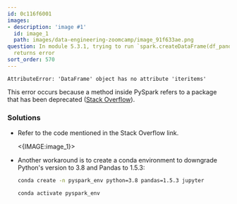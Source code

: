 ```yaml
---
id: 0c116f6001
images:
- description: 'image #1'
  id: image_1
  path: images/data-engineering-zoomcamp/image_91f633ae.png
question: In module 5.3.1, trying to run `spark.createDataFrame(df_pandas).show()`
  returns error
sort_order: 570
---
```


```
AttributeError: 'DataFrame' object has no attribute 'iteritems'
```

This error occurs because a method inside PySpark refers to a package that has been deprecated ([Stack Overflow](https://stackoverflow.com/questions/76404811/attributeerror-dataframe-object-has-no-attribute-iteritems)).

### Solutions

- Refer to the code mentioned in the Stack Overflow link.

  <{IMAGE:image_1}>

- Another workaround is to create a conda environment to downgrade Python's version to 3.8 and Pandas to 1.5.3:

  ```bash
  conda create -n pyspark_env python=3.8 pandas=1.5.3 jupyter
  
  conda activate pyspark_env
  ```
